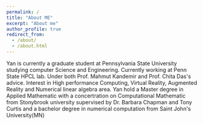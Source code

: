 ```yaml
---
permalink: /
title: "About ME"
excerpt: "About me"
author_profile: true
redirect_from: 
  - /about/
  - /about.html
---
```


Yan is currently a graduate student at Pennsylvania State University studying computer Science and Engineering. Currently working at Penn State HPCL lab. Under both Prof. Mahmut Kandemir and Prof. Chita Das's advice. Interest in High performance Computing, Virtual Reality, Augmented Reality and Numerical linear algebra area.
Yan hold a Master degree in Applied Mathematic with a concertration on Computational Mathematic from Stonybrook university supervised by Dr. Barbara Chapman and Tony Curtis and a bachelor degree in numerical computation from Saint John's University(MN)
